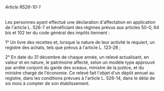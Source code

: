 ###### Article R526-10-1

Les personnes ayant effectué une déclaration d'affectation en application de l'article L. 526-7 et bénéficiant des régimes prévus aux articles 50-0, 64 bis et 102 ter du code général des impôts tiennent :

1° Un livre des recettes et, lorsque la nature de leur activité le requiert, un registre des achats, tels que prévus à l'article L. 123-28 ;

2° En date du 31 décembre de chaque année, un relevé actualisant, en valeur et en nature, le patrimoine affecté, selon un modèle type approuvé par arrêté conjoint du garde des sceaux, ministre de la justice, et du ministre chargé de l'économie. Ce relevé fait l'objet d'un dépôt annuel au registre, dans les conditions prévues à l'article L. 526-14, dans le délai de six mois à compter de son établissement.


